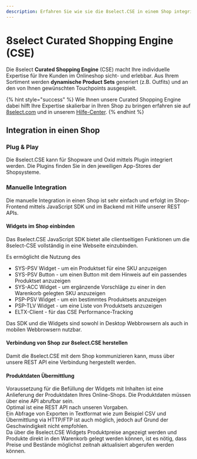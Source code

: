 ```yaml
---
description: Erfahren Sie wie sie die 8select.CSE in einem Shop integrieren können.
---
```


# 8select Curated Shopping Engine \(CSE\)

Die 8select **Curated Shopping Engine** \(CSE\) macht Ihre individuelle Expertise für Ihre Kunden im Onlineshop sicht- und erlebbar. Aus Ihrem Sortiment werden **dynamische Product Sets** generiert \(z.B. Outfits\) und an den von Ihnen gewünschten Touchpoints ausgespielt.

{% hint style="success" %}
Wie Ihnen unsere Curated Shopping Engine dabei hilft Ihre Expertise skalierbar in Ihren Shop zu bringen erfahren sie auf [8select.com](https://www.8select.com) und in unserem [Hilfe-Center](https://knowledge.8select.com/knowledge/wie-werde-ich-kunde).
{% endhint %}

## Integration in einen Shop

### Plug & Play

Die 8select.CSE kann für Shopware und Oxid mittels Plugin integriert werden. Die Plugins finden Sie in den jeweiligen App-Stores der Shopsysteme.

### Manuelle Integration

Die manuelle Integration in einen Shop ist sehr einfach und erfolgt im Shop-Frontend mittels JavaScript SDK und im Backend mit Hilfe unserer REST APIs.

#### Widgets im Shop einbinden

Das 8select.CSE JavaScript SDK bietet alle clientseitigen Funktionen um die 8select-CSE vollständig in eine Webseite einzubinden.

Es ermöglicht die Nutzung des

* SYS-PSV Widget - um ein Produktset für eine SKU anzuzeigen
* SYS-PSV Button - um einen Button mit dem Hinweis auf ein passendes Produktset anzuzeigen
* SYS-ACC Widget - um ergänzende Vorschläge zu einer in den Warenkorb gelegten SKU anzuzeigen
* PSP-PSV Widget - um ein bestimmtes Produktsets anzuzeigen
* PSP-TLV Widget - um eine Liste von Produktsets anzuzeigen
* ELTX-Client - für das CSE Performance-Tracking

Das SDK und die Widgets sind sowohl in Desktop Webbrowsern als auch in mobilen Webbrowsern nutzbar.

#### Verbindung von Shop zur 8select.CSE herstellen

Damit die 8select.CSE mit dem Shop kommunizieren kann, muss über unsere REST API eine Verbindung hergestellt werden.

#### Produktdaten Übermittlung

Voraussetzung für die Befüllung der Widgets mit Inhalten ist eine Anlieferung der Produktdaten Ihres Online-Shops. Die Produktdaten müssen über eine API abrufbar sein.  
Optimal ist eine REST API nach unseren Vorgaben.   
Ein Abfrage von Exporten in Textformat wie zum Beispiel CSV und Übermittlung via HTTP/FTP ist auch möglich, jedoch auf Grund der Geschwindigkeit nicht empfohlen.  
Da über die 8select.CSE Widgets Produktpreise angezeigt werden und Produkte direkt in den Warenkorb gelegt werden können, ist es nötig, dass Preise und Bestände möglichst zeitnah aktualisiert abgerufen werden können.


